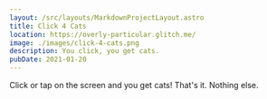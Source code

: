 ```yaml
---
layout: /src/layouts/MarkdownProjectLayout.astro
title: Click 4 Cats
location: https://overly-particular.glitch.me/
image: ./images/click-4-cats.png
description: You click, you get cats.
pubDate: 2021-01-20
---
```

Click or tap on the screen and you get cats! That's it. Nothing else.